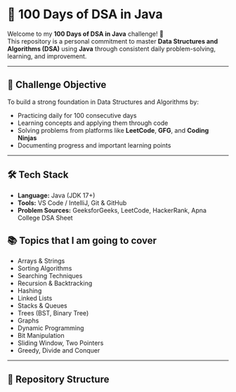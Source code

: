 # 💯 100 Days of DSA in Java

Welcome to my **100 Days of DSA in Java** challenge! 🚀  
This repository is a personal commitment to master **Data Structures and Algorithms (DSA)** using **Java** through consistent daily problem-solving, learning, and improvement.

---

## 📌 Challenge Objective

To build a strong foundation in Data Structures and Algorithms by:
- Practicing daily for 100 consecutive days
- Learning concepts and applying them through code
- Solving problems from platforms like **LeetCode**, **GFG**, and **Coding Ninjas**
- Documenting progress and important learning points

---

## 🛠️ Tech Stack

- **Language:** Java (JDK 17+)
- **Tools:** VS Code / IntelliJ, Git & GitHub
- **Problem Sources:** GeeksforGeeks, LeetCode, HackerRank, Apna College DSA Sheet


## 📚 Topics that I am going to cover

- Arrays & Strings
- Sorting Algorithms
- Searching Techniques
- Recursion & Backtracking
- Hashing
- Linked Lists
- Stacks & Queues
- Trees (BST, Binary Tree)
- Graphs
- Dynamic Programming
- Bit Manipulation
- Sliding Window, Two Pointers
- Greedy, Divide and Conquer

---

## 📁 Repository Structure

